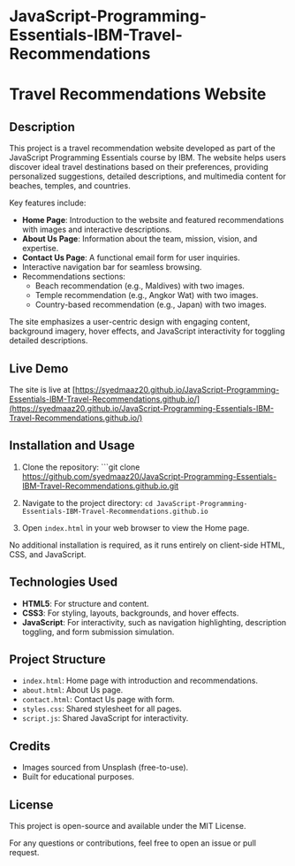 # JavaScript-Programming-Essentials-IBM-Travel-Recommendations
# Travel Recommendations Website

## Description

This project is a travel recommendation website developed as part of the JavaScript Programming Essentials course by IBM. The website helps users discover ideal travel destinations based on their preferences, providing personalized suggestions, detailed descriptions, and multimedia content for beaches, temples, and countries.

Key features include:
- **Home Page**: Introduction to the website and featured recommendations with images and interactive descriptions.
- **About Us Page**: Information about the team, mission, vision, and expertise.
- **Contact Us Page**: A functional email form for user inquiries.
- Interactive navigation bar for seamless browsing.
- Recommendations sections:
  - Beach recommendation (e.g., Maldives) with two images.
  - Temple recommendation (e.g., Angkor Wat) with two images.
  - Country-based recommendation (e.g., Japan) with two images.

The site emphasizes a user-centric design with engaging content, background imagery, hover effects, and JavaScript interactivity for toggling detailed descriptions.

## Live Demo

The site is live at [https://syedmaaz20.github.io/JavaScript-Programming-Essentials-IBM-Travel-Recommendations.github.io/](https://syedmaaz20.github.io/JavaScript-Programming-Essentials-IBM-Travel-Recommendations.github.io/)

## Installation and Usage

1. Clone the repository: ```git clone https://github.com/syedmaaz20/JavaScript-Programming-Essentials-IBM-Travel-Recommendations.github.io.git
 
2. Navigate to the project directory:
``` cd JavaScript-Programming-Essentials-IBM-Travel-Recommendations.github.io ```

3. Open `index.html` in your web browser to view the Home page.

No additional installation is required, as it runs entirely on client-side HTML, CSS, and JavaScript.

## Technologies Used

- **HTML5**: For structure and content.
- **CSS3**: For styling, layouts, backgrounds, and hover effects.
- **JavaScript**: For interactivity, such as navigation highlighting, description toggling, and form submission simulation.

## Project Structure

- `index.html`: Home page with introduction and recommendations.
- `about.html`: About Us page.
- `contact.html`: Contact Us page with form.
- `styles.css`: Shared stylesheet for all pages.
- `script.js`: Shared JavaScript for interactivity.

## Credits

- Images sourced from Unsplash (free-to-use).
- Built for educational purposes.

## License

This project is open-source and available under the MIT License.

For any questions or contributions, feel free to open an issue or pull request.
